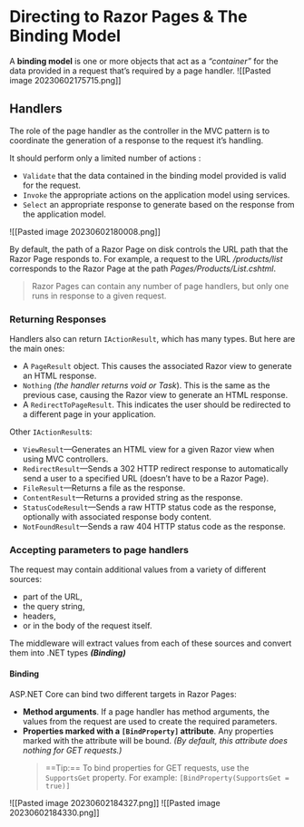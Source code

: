 # Directing to Razor Pages & The Binding Model
A **binding model** is one or more objects that act as a *“container”* for the data provided in a request that’s required by a page handler.
![[Pasted image 20230602175715.png]]

## Handlers
The role of the page handler as the controller in the MVC pattern is to coordinate the generation of a response to the request it’s handling.

It should perform only a limited number of actions :
- `Validate` that the data contained in the binding model provided is valid for the request.
- `Invoke` the appropriate actions on the application model using services.
- `Select` an appropriate response to generate based on the response from the application model.

![[Pasted image 20230602180008.png]]

By default, the path of a Razor Page on disk controls the URL path that the Razor Page responds to.
For example, a request to the URL */products/list* corresponds to the Razor Page at the path *Pages/Products/List.cshtml*.

> Razor Pages can contain any number of page handlers, but only one runs in response to a given request.

### Returning Responses
Handlers also can return `IActionResult`, which has many types. But here are the main ones:
- A `PageResult` object. This causes the associated Razor view to generate an HTML response.
- `Nothing` *(the handler returns void or Task*). This is the same as the previous case, causing the Razor view to generate an HTML response.
- A `RedirectToPageResult`. This indicates the user should be redirected to a different page in your application.

Other `IActionResult`s:
- `ViewResult`—Generates an HTML view for a given Razor view when using MVC controllers.
- `RedirectResult`—Sends a 302 HTTP redirect response to automatically send a user to a specified URL (doesn’t have to be a Razor Page).
- `FileResult`—Returns a file as the response.
- `ContentResult`—Returns a provided string as the response.
- `StatusCodeResult`—Sends a raw HTTP status code as the response, optionally with associated response body content.
- `NotFoundResult`—Sends a raw 404 HTTP status code as the response.


### Accepting parameters to page handlers
The request may contain additional values from a variety of different sources:
- part of the URL,
- the query string,
- headers,
- or in the body of the request itself.

The middleware will extract values from each of these sources and convert them into .NET types ***(Binding)***

#### **Binding**
ASP.NET Core can bind two different targets in Razor Pages:
- **Method arguments**. If a page handler has method arguments, the values from the request are used to create the required parameters.
- **Properties marked with a `[BindProperty]` attribute**. Any properties marked with the attribute will be bound. *(By default, this attribute does nothing for GET requests.)*
  > ==Tip:== To bind properties for GET requests, use the `SupportsGet` property. For example: `[BindProperty(SupportsGet = true)]`

![[Pasted image 20230602184327.png]]
![[Pasted image 20230602184330.png]]

